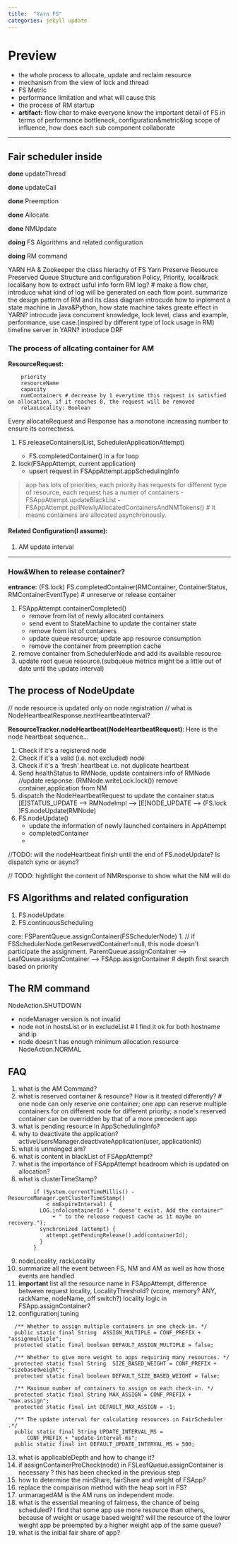 ```yaml
---
title:  "Yarn FS"
categories: jekyll update
---
```

# Preview
- the whole process to allocate, update and reclaim resource
- mechanism from the view of lock and thread
- FS Metric
- performance limitation and what will cause this
- the process of RM startup
- **artifact:** flow char to make everyone know the important detail of FS in terms of performance bottleneck, configuration&metric&log scope of influence, how does each sub component collaborate

---

## Fair scheduler inside

**done** updateThread

**done** updateCall

**done** Preemption

**done** Allocate

**done** NMUpdate

**doing** FS Algorithms and related configuration

**doing** RM command

YARN HA & Zookeeper
the class hierachy of FS
Yarn Preserve
Resource Preserved
Queue Structure and configuration
Policy, Priority, local&rack local&any
how to extract usful info form RM log? # make a flow char, introduce what kind of log will be generated on each flow point.
summarize the design pattern of RM and its class diagram
introcude how to inplement a state machine in Java&Python, how state machine takes greate effect in YARN?
introcude java concurrent knowledge, lock level, class and example, performance, use case.(inspired by different type of lock usage in RM)
timeline server in YARN?
introduce DRF



### The process of allcating container for AM

**ResourceRequest:**
```
    priority
    resourceName
    capacity
    numContainers # decrease by 1 everytime this request is satisfied on allocation, if it reaches 0, the request will be removed
    relaxLocality: Boolean
```

Every allocateRequest and Response has a monotone increasing number to ensure its correctness.

1. FS.releaseContainers(List<ContainerId>, SchedulerApplicationAttempt)
    - FS.completedContainer() in a for loop
2. lock(FSAppAttempt, current application)
    - upsert request in FSAppAttempt.appSchedulingInfo
> app has lots of priorities, each priority has requests for different type of resource, each request has a numer of containers
    - FSAppAttempt.updateBlackList
    - FSAppAttempt.pullNewlyAllocatedContainersAndNMTokens() # it means containers are allocated asynchronously.

#### Related Configuration(I assume):
1. AM update interval

---

### How&When to release container?
**entrance:** (FS.lock) FS.completedContainer(RMContainer, ContainerStatus, RMContainerEventType) # unreserve or release container

1. FSAppAttempt.containerCompleted()
    - remove from list of newly allocated containers
	- send event to StateMachine to update the container state
    - remove from list of containers
    - update queue resource; update app resource consumption
    - remove the container from preemption cache
2. remove container from SchedulerNode and add its available resource
3. update root queue resource.(subqueue metrics might be a little out of date until the update interval)

## The process of NodeUpdate
// node resource is updated only on node registration
// what is NodeHeartbeatResponse.nextHeartbeatInterval?

**ResourceTracker.nodeHeartbeat(NodeHeartbeatRequest)**:
Here is the node heartbeat sequence...
1. Check if it's a registered node
2. Check if it's a valid (i.e. not excluded) node 
3. Check if it's a 'fresh' heartbeat i.e. not duplicate heartbeat 
4. Send healthStatus to RMNode, update containers info of RMNode
//update response: (RMNode.writeLock.lock()) remove container,application from NM
5. dispatch the NodeHeartbeatRequest to update the container status
	[E]STATUS_UPDATE --> RMNodeImpl --> [E]NODE_UPDATE --> (FS.lock )FS.nodeUpdate(RMNode)
6. FS.nodeUpdate()
	- update the information of newly launched containers in AppAttempt
    - completedContainer
    - 

//TODO: will the nodeHeartbeat finish until the end of FS.nodeUpdate? Is dispatch sync or async?

// TODO: hightlight the content of NMResponse to show what the NM will do

## FS Algorithms and related configuration
1. FS.nodeUpdate
2. FS.continuousScheduling

core: FSParentQueue.assignContainer(FSSchedulerNode)
	1. 
// if FSSchedulerNode.getReservedContainer!=null, this node doesn't participate the assignment.
ParentQueue.assignContainer --> LeafQueue.assignContainer --> FSApp.assignContainer # depth first search based on priority

## The RM command

NodeAction.SHUTDOWN
- nodeManager version is not invalid
- node not in hostsList or in excludeList # I find it ok for both hostname and ip
- node doesn't has enough minimum allocation resource
NodeAction.NORMAL

## FAQ
1. what is the AM Command?
2. what is reserved container & resource? How is it treated differently? # one node can only reserve one container; one app can reserve multiple containers for on different node for different priority; a node's reserved container can be overridden by that of a more precedent app
3. what is pending resource in AppSchedulingInfo?
4. why to deactivate the application? activeUsersManager.deactivateApplication(user, applicationId)
5. what is unmanged am?
6. what is content in blackList of FSAppAttempt?
7. what is the importance of FSAppAttempt headroom which is updated on allocation?
8. what is clusterTimeStamp?
```
        if (System.currentTimeMillis() - ResourceManager.getClusterTimeStamp()
            < nmExpireInterval) {
          LOG.info(containerId + " doesn't exist. Add the container"
              + " to the release request cache as it maybe on recovery.");
          synchronized (attempt) {
            attempt.getPendingRelease().add(containerId);
          }
        }
```
9. nodeLocality, rackLocality
10. summarize all the event between FS, NM and AM as well as how those events are handled
11. **important** list all the resource name in FSAppAttempt, difference between request locality, LocalityThreshold? (vcore, memory? ANY, rackName, nodeName, off switch?) locality logic in FSApp.assignContainer?
12. configurationj tuning
```
  /** Whether to assign multiple containers in one check-in. */
  public static final String  ASSIGN_MULTIPLE = CONF_PREFIX + "assignmultiple";
  protected static final boolean DEFAULT_ASSIGN_MULTIPLE = false;

  /** Whether to give more weight to apps requiring many resources. */
  protected static final String  SIZE_BASED_WEIGHT = CONF_PREFIX + "sizebasedweight";
  protected static final boolean DEFAULT_SIZE_BASED_WEIGHT = false;

  /** Maximum number of containers to assign on each check-in. */
  protected static final String MAX_ASSIGN = CONF_PREFIX + "max.assign";
  protected static final int DEFAULT_MAX_ASSIGN = -1;

  /** The update interval for calculating resources in FairScheduler .*/
  public static final String UPDATE_INTERVAL_MS =
      CONF_PREFIX + "update-interval-ms";
  public static final int DEFAULT_UPDATE_INTERVAL_MS = 500;
```
13. what is applicableDepth and how to change it?
14. if assignContainerPreCheck(node) in FSLeafQueue.assignContainer is necessary ? this has been checked in the previous step
15. how to determine the minShare, fairShare and weight of FSApp?
16. replace the compairison method with the heap sort in FS?
17. unmanagedAM is the AM runs on independent mode.
18. what is the essential meaning of fairness, the chance of being scheduled? I find that some app use more resource than others, because of weight or usage based weight? will the resource of the lower weight app be preempted by a higher weight app of the same queue?
19. what is the initial fair share of app?
